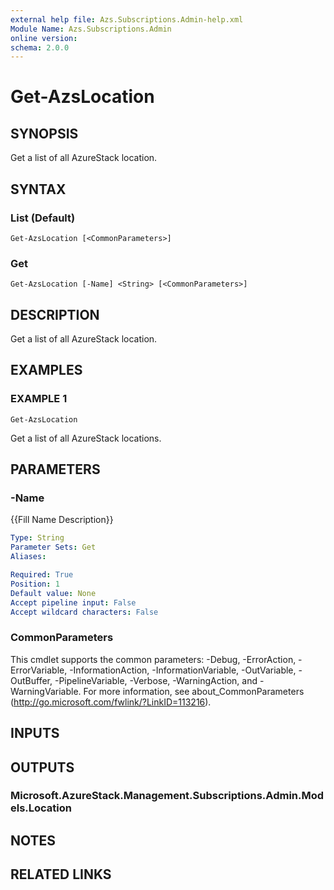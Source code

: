 ```yaml
---
external help file: Azs.Subscriptions.Admin-help.xml
Module Name: Azs.Subscriptions.Admin
online version:
schema: 2.0.0
---
```


# Get-AzsLocation

## SYNOPSIS
Get a list of all AzureStack location.

## SYNTAX

### List (Default)
```
Get-AzsLocation [<CommonParameters>]
```

### Get
```
Get-AzsLocation [-Name] <String> [<CommonParameters>]
```

## DESCRIPTION
Get a list of all AzureStack location.

## EXAMPLES

### EXAMPLE 1
```
Get-AzsLocation
```

Get a list of all AzureStack locations.

## PARAMETERS

### -Name
{{Fill Name Description}}

```yaml
Type: String
Parameter Sets: Get
Aliases:

Required: True
Position: 1
Default value: None
Accept pipeline input: False
Accept wildcard characters: False
```

### CommonParameters
This cmdlet supports the common parameters: -Debug, -ErrorAction, -ErrorVariable, -InformationAction, -InformationVariable, -OutVariable, -OutBuffer, -PipelineVariable, -Verbose, -WarningAction, and -WarningVariable. For more information, see about_CommonParameters (http://go.microsoft.com/fwlink/?LinkID=113216).

## INPUTS

## OUTPUTS

### Microsoft.AzureStack.Management.Subscriptions.Admin.Models.Location

## NOTES

## RELATED LINKS
